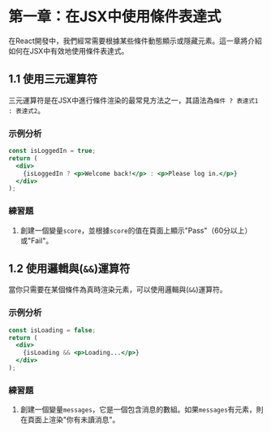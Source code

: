 # 第一章：在JSX中使用條件表達式

在React開發中，我們經常需要根據某些條件動態顯示或隱藏元素。這一章將介紹如何在JSX中有效地使用條件表達式。

## 1.1 使用三元運算符

三元運算符是在JSX中進行條件渲染的最常見方法之一，其語法為`條件 ? 表達式1 : 表達式2`。

### 示例分析
```jsx
const isLoggedIn = true;
return (
  <div>
    {isLoggedIn ? <p>Welcome back!</p> : <p>Please log in.</p>}
  </div>
);
```

### 練習題
1. 創建一個變量`score`，並根據`score`的值在頁面上顯示"Pass"（60分以上）或"Fail"。

## 1.2 使用邏輯與(`&&`)運算符

當你只需要在某個條件為真時渲染元素，可以使用邏輯與(`&&`)運算符。

### 示例分析
```jsx
const isLoading = false;
return (
  <div>
    {isLoading && <p>Loading...</p>}
  </div>
);
```

### 練習題
1. 創建一個變量`messages`，它是一個包含消息的數組。如果`messages`有元素，則在頁面上渲染"你有未讀消息"。
